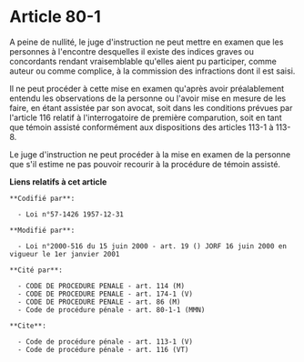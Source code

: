 # Article 80-1

A peine de nullité, le juge d'instruction ne peut mettre en examen que les personnes à l'encontre desquelles il existe des
indices graves ou concordants rendant vraisemblable qu'elles aient pu participer, comme auteur ou comme complice, à la
commission des infractions dont il est saisi. 

Il ne peut procéder à cette mise en examen qu'après avoir préalablement entendu les observations de la personne ou l'avoir
mise en mesure de les faire, en étant assistée par son avocat, soit dans les conditions prévues par l'article 116 relatif à
l'interrogatoire de première comparution, soit en tant que témoin assisté conformément aux dispositions des articles 113-1 à
113-8.

Le juge d'instruction ne peut procéder à la mise en examen de la personne que s'il estime ne pas pouvoir recourir à la
procédure de témoin assisté.

**Liens relatifs à cet article**

	**Codifié par**:

	  - Loi n°57-1426 1957-12-31

	**Modifié par**:

	  - Loi n°2000-516 du 15 juin 2000 - art. 19 () JORF 16 juin 2000 en vigueur le 1er janvier 2001

	**Cité par**:

	  - CODE DE PROCEDURE PENALE - art. 114 (M)
	  - CODE DE PROCEDURE PENALE - art. 174-1 (V)
	  - CODE DE PROCEDURE PENALE - art. 86 (M)
	  - Code de procédure pénale - art. 80-1-1 (MMN)

	**Cite**:

	  - Code de procédure pénale - art. 113-1 (V)
	  - Code de procédure pénale - art. 116 (VT)
